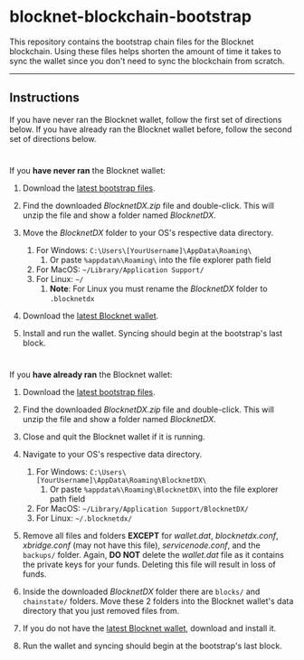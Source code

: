 # blocknet-blockchain-bootstrap

This repository contains the bootstrap chain files for the Blocknet blockchain. Using these files helps shorten the amount of time it takes to sync the wallet since you don't need to sync the blockchain from scratch.

---

## Instructions
If you have never ran the Blocknet wallet, follow the first set of directions below. If you have already ran the Blocknet wallet before, follow the second set of directions below.

#

If you __have never ran__ the Blocknet wallet:

1. Download the [latest bootstrap files](https://github.com/BlocknetDX/blocknet-blockchain-bootstrap/releases/download/v1.0/BlocknetDX.zip).
1. Find the downloaded *BlocknetDX.zip* file and double-click. This will unzip the file and show a folder named *BlocknetDX*.
1. Move the *BlocknetDX* folder to your OS's respective data directory.

	1. For Windows: `C:\Users\[YourUsername]\AppData\Roaming\`
		1. Or paste `%appdata%\Roaming\` into the file explorer path field
	1. For MacOS: `~/Library/Application Support/`   
	1. For Linux: `~/`
		1. **Note**: For Linux you must rename the *BlocknetDX* folder to `.blocknetdx`
1. Download the [latest Blocknet wallet](https://github.com/BlocknetDX/BlockDX/releases/latest).
1. Install and run the wallet. Syncing should begin at the bootstrap's last block.

#

If you __have already ran__ the Blocknet wallet:

1. Download the [latest bootstrap files](https://github.com/BlocknetDX/blocknet-blockchain-bootstrap/releases/download/v1.0/BlocknetDX.zip).
1. Find the downloaded *BlocknetDX.zip* file and double-click. This will unzip the file and show a folder named *BlocknetDX*.
1. Close and quit the Blocknet wallet if it is running.
1. Navigate to your OS's respective data directory.

	1. For Windows: `C:\Users\[YourUsername]\AppData\Roaming\BlocknetDX\`
		1. Or paste `%appdata%\Roaming\BlocknetDX\` into the file explorer path field
	1. For MacOS: `~/Library/Application Support/BlocknetDX/`
	1. For Linux: `~/.blocknetdx/`
1. Remove all files and folders **EXCEPT** for *wallet.dat*, *blocknetdx.conf*, *xbridge.conf* (may not have this file), *servicenode.conf*, and the `backups/` folder. Again, **DO NOT** delete the *wallet.dat* file as it contains the private keys for your funds. Deleting this file will result in loss of funds.
1. Inside the downloaded *BlocknetDX* folder there are `blocks/` and `chainstate/` folders. Move these 2 folders into the Blocknet wallet's data directory that you just removed files from.
1. If you do not have the [latest Blocknet wallet](https://github.com/BlocknetDX/BlockDX/releases/latest), download and install it.
1. Run the wallet and syncing should begin at the bootstrap's last block.


